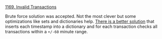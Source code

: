 [1169. Invalid Transactions](https://leetcode.com/problems/invalid-transactions/)

Brute force solution was accepted. Not the most clever but some optimizations like sets and dictionaries help. [There is a better solution](https://leetcode.com/problems/invalid-transactions/discuss/1230813/Python-O(n)-solution-%2B-O(n)-space) that inserts each timestamp into a dictionary and for each transaction checks all transactions within a `+/-60` minute range.